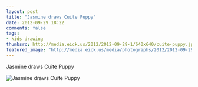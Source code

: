```yaml
---
layout: post
title: "Jasmine draws Cuite Puppy"
date: 2012-09-29 18:22
comments: false
tags:
- kids drawing
thumbsrc: http://media.eick.us/2012/2012-09-29-1/640x640/cuite-puppy.jpg
featured_image: "http://media.eick.us/media/photographs/2012/2012-09-29-1/cuite-puppy.jpg"
---
```

Jasmine draws Cuite Puppy

![Jasmine draws Cuite Puppy](http://media.eick.us/media/photographs/2012/2012-09-29-1/cuite-puppy.jpg)


